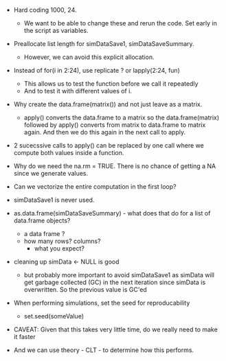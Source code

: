 + Hard coding 1000, 24.  
  + We want to be able to change these and rerun the code.  Set early in the script as variables.

+ Preallocate list length for simDataSave1, simDataSaveSummary.
   + However, we can avoid this explicit allocation.
   
+ Instead of for(i in 2:24), use replicate ? or lapply(2:24, fun)   
   + This allows us to test the function before we call it repeatedly
   + And to test it with different values of i.
   
+ Why create the data.frame(matrix()) and not just leave as a matrix.
   + apply() converts the data.frame to a matrix so the data.frame(matrix) followed by apply()
     converts from matrix to data.frame to matrix again. And then we do this again in the next call
     to apply.
	 
+ 2 sucecssive calls to apply() can be replaced by one call where we compute both values inside a
  function.
  
+ Why do we need the na.rm = TRUE. There is no chance of getting a NA since we generate values.

+ Can we vectorize the entire computation in the first loop?

+ simDataSave1 is never used.

+ as.data.frame(simDataSaveSummary) - what does that do for a list of data.frame objects?
  + a data frame ?
  + how many rows? columns?
    + what you expect?

+ cleaning up simData <- NULL is good
   + but probably more important to avoid simDataSave1 as simData will get garbage collected (GC) in the
     next iteration since simData is overwritten.  So the previous value is GC'ed



+ When performing simulations, set the seed for reproducability
   + set.seed(someValue)


+ CAVEAT: Given that this takes very little time, do we really need to make it faster
+ And we can use theory - CLT - to determine how this performs.
